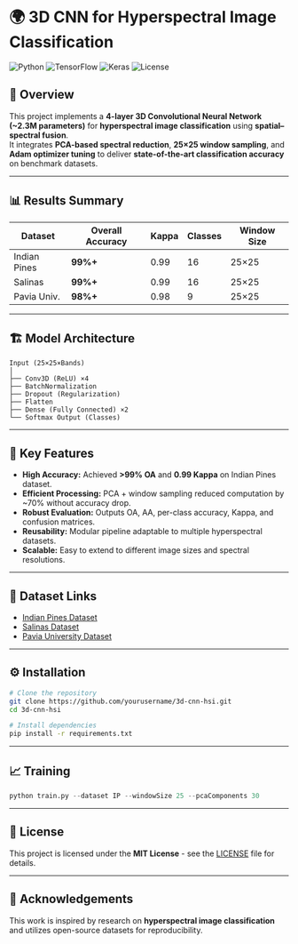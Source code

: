 # 🌍 3D CNN for Hyperspectral Image Classification  

![Python](https://img.shields.io/badge/Python-3.9-blue?style=for-the-badge&logo=python)
![TensorFlow](https://img.shields.io/badge/TensorFlow-2.x-orange?style=for-the-badge&logo=tensorflow)
![Keras](https://img.shields.io/badge/Keras-Deep%20Learning-red?style=for-the-badge&logo=keras)
![License](https://img.shields.io/badge/License-MIT-green?style=for-the-badge)

## 📌 Overview  
This project implements a **4-layer 3D Convolutional Neural Network (~2.3M parameters)** for **hyperspectral image classification** using **spatial–spectral fusion**.  
It integrates **PCA-based spectral reduction**, **25×25 window sampling**, and **Adam optimizer tuning** to deliver **state-of-the-art classification accuracy** on benchmark datasets.  

---

## 📊 Results Summary  

| Dataset       | Overall Accuracy | Kappa  | Classes | Window Size |  
|---------------|------------------|--------|---------|-------------|  
| Indian Pines  | **99%+**         | 0.99   | 16      | 25×25        |  
| Salinas       | **99%+**         | 0.99   | 16      | 25×25        |  
| Pavia Univ.   | **98%+**         | 0.98   | 9       | 25×25        |  

---

## 🏗 Model Architecture  

```
Input (25×25×Bands)  
│  
├── Conv3D (ReLU) ×4  
├── BatchNormalization  
├── Dropout (Regularization)  
├── Flatten  
├── Dense (Fully Connected) ×2  
└── Softmax Output (Classes)  
```

---

## 🚀 Key Features  
- **High Accuracy:** Achieved **>99% OA** and **0.99 Kappa** on Indian Pines dataset.  
- **Efficient Processing:** PCA + window sampling reduced computation by ~70% without accuracy drop.  
- **Robust Evaluation:** Outputs OA, AA, per-class accuracy, Kappa, and confusion matrices.  
- **Reusability:** Modular pipeline adaptable to multiple hyperspectral datasets.  
- **Scalable:** Easy to extend to different image sizes and spectral resolutions.  

---

## 📂 Dataset Links  
- [Indian Pines Dataset](http://www.ehu.eus/ccwintco/index.php?title=Hyperspectral_Remote_Sensing_Scenes)  
- [Salinas Dataset](http://www.ehu.eus/ccwintco/index.php?title=Hyperspectral_Remote_Sensing_Scenes)  
- [Pavia University Dataset](http://www.ehu.eus/ccwintco/index.php?title=Hyperspectral_Remote_Sensing_Scenes)  

---

## ⚙️ Installation  

```bash
# Clone the repository
git clone https://github.com/yourusername/3d-cnn-hsi.git
cd 3d-cnn-hsi

# Install dependencies
pip install -r requirements.txt
```

---

## 📈 Training  

```python
python train.py --dataset IP --windowSize 25 --pcaComponents 30
```

---

## 📜 License  
This project is licensed under the **MIT License** - see the [LICENSE](LICENSE) file for details.

---

## 🤝 Acknowledgements  
This work is inspired by research on **hyperspectral image classification** and utilizes open-source datasets for reproducibility.
